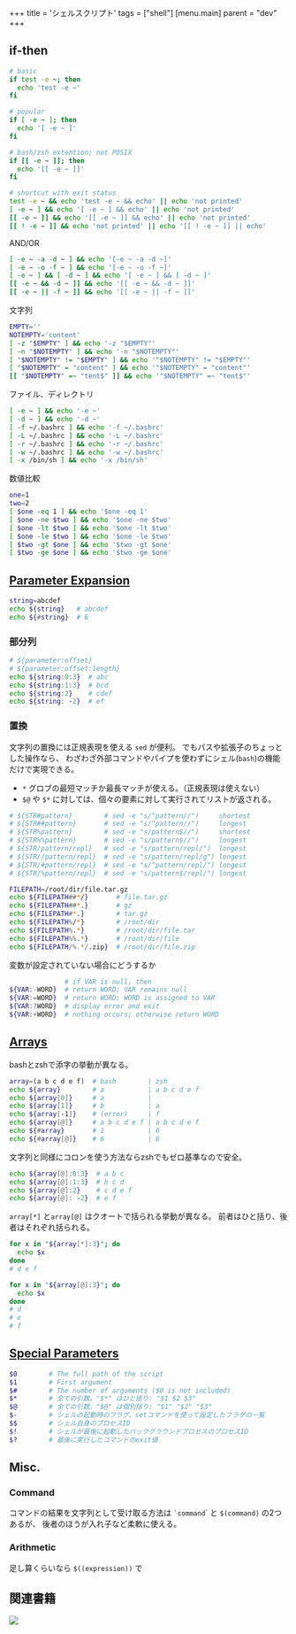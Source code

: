 +++
title = 'シェルスクリプト'
tags = ["shell"]
[menu.main]
  parent = "dev"
+++


## if-then

```sh
# basic
if test -e ~; then
  echo 'test -e ~'
fi

# popular
if [ -e ~ ]; then
  echo '[ -e ~ ]'
fi

# bash/zsh extention; not POSIX
if [[ -e ~ ]]; then
  echo '[[ -e ~ ]]'
fi

# shortcut with exit status
test -e ~ && echo 'test -e ~ && echo' || echo 'not printed'
[ -e ~ ] && echo '[ -e ~ ] && echo' || echo 'not printed'
[[ -e ~ ]] && echo '[[ -e ~ ]] && echo' || echo 'not printed'
[[ ! -e ~ ]] && echo 'not printed' || echo '[[ ! -e ~ ]] || echo'
```

AND/OR
```sh
[ -e ~ -a -d ~ ] && echo '[-e ~ -a -d ~]'
[ -e ~ -o -f ~ ] && echo '[-e ~ -o -f ~]'
[ -e ~ ] && [ -d ~ ] && echo '[ -e ~ ] && [ -d ~ ]'
[[ -e ~ && -d ~ ]] && echo '[[ -e ~ && -d ~ ]]'
[[ -e ~ || -f ~ ]] && echo '[[ -e ~ || -f ~ ]]'
```

文字列
```sh
EMPTY=''
NOTEMPTY='content'
[ -z "$EMPTY" ] && echo '-z "$EMPTY"'
[ -n "$NOTEMPTY" ] && echo '-n "$NOTEMPTY"'
[ "$NOTEMPTY" != "$EMPTY" ] && echo '"$NOTEMPTY" != "$EMPTY"'
[ "$NOTEMPTY" = "content" ] && echo '"$NOTEMPTY" = "content"'
[[ "$NOTEMPTY" =~ "tent$" ]] && echo '"$NOTEMPTY" =~ "tent$"'
```

ファイル、ディレクトリ
```sh
[ -e ~ ] && echo '-e ~'
[ -d ~ ] && echo '-d ~'
[ -f ~/.bashrc ] && echo '-f ~/.bashrc'
[ -L ~/.bashrc ] && echo '-L ~/.bashrc'
[ -r ~/.bashrc ] && echo '-r ~/.bashrc'
[ -w ~/.bashrc ] && echo '-w ~/.bashrc'
[ -x /bin/sh ] && echo '-x /bin/sh'
```

数値比較
```sh
one=1
two=2
[ $one -eq 1 ] && echo '$one -eq 1'
[ $one -ne $two ] && echo '$one -ne $two'
[ $one -lt $two ] && echo '$one -lt $two'
[ $one -le $two ] && echo '$one -le $two'
[ $two -gt $one ] && echo '$two -gt $one'
[ $two -ge $one ] && echo '$two -ge $one'
```

## [Parameter Expansion](https://www.gnu.org/software/bash/manual/html_node/Shell-Parameter-Expansion.html)

```sh
string=abcdef
echo ${string}   # abcdef
echo ${#string}  # 6
```

### 部分列

```sh
# ${parameter:offset}
# ${parameter:offset:length}
echo ${string:0:3}  # abc
echo ${string:1:3}  # bcd
echo ${string:2}    # cdef
echo ${string: -2}  # ef
```

### 置換

文字列の置換には正規表現を使える `sed` が便利。
でもパスや拡張子のちょっとした操作なら、
わざわざ外部コマンドやパイプを使わずにシェル(`bash`)の機能だけで実現できる。

-   `*` グロブの最短マッチか最長マッチが使える。（正規表現は使えない）
-   `$@` や `$*` に対しては、個々の要素に対して実行されてリストが返される。

<!-- workaround blackfriday bug -->
```sh
# ${STR#pattern}        # sed -e "s/^pattern//")     shortest
# ${STR##pattern}       # sed -e "s/^pattern//")     longest
# ${STR%pattern}        # sed -e "s/pattern$//")     shortest
# ${STR%%pattern}       # sed -e "s/pattern$//")     longest
# ${STR/pattern/repl}   # sed -e "s/pattern/repl/")  longest
# ${STR//pattern/repl}  # sed -e "s/pattern/repl/g") longest
# ${STR/#pattern/repl}  # sed -e "s/^pattern/repl/") longest
# ${STR/%pattern/repl}  # sed -e "s/pattern$/repl/") longest

FILEPATH=/root/dir/file.tar.gz
echo ${FILEPATH##*/}       # file.tar.gz
echo ${FILEPATH##*.}       # gz
echo ${FILEPATH#*.}        # tar.gz
echo ${FILEPATH%/*}        # /root/dir
echo ${FILEPATH%.*}        # /root/dir/file.tar
echo ${FILEPATH%%.*}       # /root/dir/file
echo ${FILEPATH/%.*/.zip}  # /root/dir/file.zip
```

変数が設定されていない場合にどうするか
```sh
              # if VAR is null, then
${VAR:-WORD}  # return WORD; VAR remains null
${VAR:=WORD}  # return WORD; WORD is assigned to VAR
${VAR:?WORD}  # display error and exit
${VAR:+WORD}  # nothing occurs; otherwise return WORD
```


## [Arrays](https://www.gnu.org/software/bash/manual/html_node/Arrays.html)

bashとzshで添字の挙動が異なる。
```sh
array=(a b c d e f)  # bash        | zsh
echo ${array}        # a           | a b c d e f
echo ${array[0]}     # a           |
echo ${array[1]}     # b           | a
echo ${array[-1]}    # (error)     | f
echo ${array[@]}     # a b c d e f | a b c d e f
echo ${#array}       # 1           | 6
echo ${#array[@]}    # 6           | 6
```

文字列と同様にコロンを使う方法ならzshでもゼロ基準なので安全。
```sh
echo ${array[@]:0:3}  # a b c
echo ${array[@]:1:3}  # b c d
echo ${array[@]:2}    # c d e f
echo ${array[@]: -2}  # e f
```

`array[*]` と`array[@]` はクオートで括られる挙動が異なる。
前者はひと括り、後者はそれぞれ括られる。
```sh
for x in "${array[*]:3}"; do
  echo $x
done
# d e f

for x in "${array[@]:3}"; do
  echo $x
done
# d
# e
# f
```


## [Special Parameters](https://www.gnu.org/software/bash/manual/html_node/Special-Parameters.html)

```sh
$0        # The full path of the script
$1        # First argument
$#        # The number of arguments ($0 is not included)
$*        # 全ての引数。"$*" はひと括り: "$1 $2 $3"
$@        # 全ての引数。"$@" は個別括り: "$1" "$2" "$3"
$-        # シェルの起動時のフラグ、setコマンドを使って設定したフラグの一覧
$$        # シェル自身のプロセスID
$!        # シェルが最後に起動したバックグラウンドプロセスのプロセスID
$?        # 最後に実行したコマンドのexit値
```

## Misc.

### Command

コマンドの結果を文字列として受け取る方法は
`` `command ``\` と `$(command)` の2つあるが、
後者のほうが入れ子など柔軟に使える。

### Arithmetic

足し算くらいなら `$((expression))` で


## 関連書籍

<a href="https://www.amazon.co.jp/%E6%96%B0%E3%81%97%E3%81%84Linux%E3%81%AE%E6%95%99%E7%A7%91%E6%9B%B8-%E5%A4%A7%E8%A7%92-%E7%A5%90%E4%BB%8B/dp/4797380942/ref=as_li_ss_il?ie=UTF8&qid=1487931139&sr=8-2&keywords=linux&linkCode=li3&tag=heavywatal-22&linkId=2c6b6bd4a39dec96e1c6caed3bc52116" target="_blank"><img border="0" src="//ws-fe.amazon-adsystem.com/widgets/q?_encoding=UTF8&ASIN=4797380942&Format=_SL250_&ID=AsinImage&MarketPlace=JP&ServiceVersion=20070822&WS=1&tag=heavywatal-22" ></a><img src="https://ir-jp.amazon-adsystem.com/e/ir?t=heavywatal-22&l=li3&o=9&a=4797380942" width="1" height="1" border="0" alt="" style="border:none !important; margin:0px !important;" />
